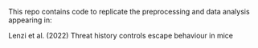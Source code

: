 This repo contains code to replicate the preprocessing and data analysis appearing in:

Lenzi et al. (2022) Threat history controls escape behaviour in mice
